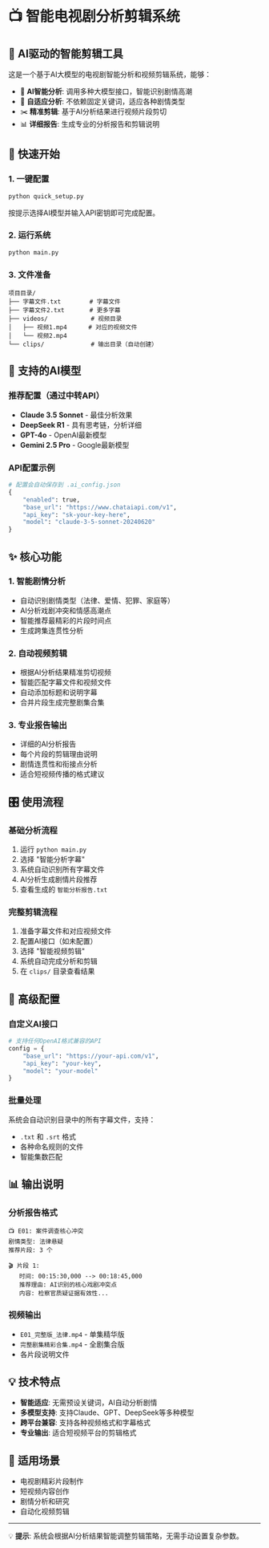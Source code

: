 
# 📺 智能电视剧分析剪辑系统

## 🤖 AI驱动的智能剪辑工具

这是一个基于AI大模型的电视剧智能分析和视频剪辑系统，能够：

- 🧠 **AI智能分析**: 调用多种大模型接口，智能识别剧情高潮
- 🎯 **自适应分析**: 不依赖固定关键词，适应各种剧情类型
- ✂️ **精准剪辑**: 基于AI分析结果进行视频片段剪切
- 📊 **详细报告**: 生成专业的分析报告和剪辑说明

## 🚀 快速开始

### 1. 一键配置
```bash
python quick_setup.py
```
按提示选择AI模型并输入API密钥即可完成配置。

### 2. 运行系统
```bash
python main.py
```

### 3. 文件准备
```
项目目录/
├── 字幕文件.txt        # 字幕文件
├── 字幕文件2.txt       # 更多字幕
├── videos/            # 视频目录
│   ├── 视频1.mp4      # 对应的视频文件
│   └── 视频2.mp4      
└── clips/             # 输出目录（自动创建）
```

## 🤖 支持的AI模型

### 推荐配置（通过中转API）
- **Claude 3.5 Sonnet** - 最佳分析效果
- **DeepSeek R1** - 具有思考链，分析详细
- **GPT-4o** - OpenAI最新模型
- **Gemini 2.5 Pro** - Google最新模型

### API配置示例
```python
# 配置会自动保存到 .ai_config.json
{
    "enabled": true,
    "base_url": "https://www.chataiapi.com/v1",
    "api_key": "sk-your-key-here",
    "model": "claude-3-5-sonnet-20240620"
}
```

## ✨ 核心功能

### 1. 智能剧情分析
- 自动识别剧情类型（法律、爱情、犯罪、家庭等）
- AI分析戏剧冲突和情感高潮点
- 智能推荐最精彩的片段时间点
- 生成跨集连贯性分析

### 2. 自动视频剪辑
- 根据AI分析结果精准剪切视频
- 智能匹配字幕文件和视频文件
- 自动添加标题和说明字幕
- 合并片段生成完整剧集合集

### 3. 专业报告输出
- 详细的AI分析报告
- 每个片段的剪辑理由说明
- 剧情连贯性和衔接点分析
- 适合短视频传播的格式建议

## 🎛️ 使用流程

### 基础分析流程
1. 运行 `python main.py`
2. 选择 "智能分析字幕"
3. 系统自动识别所有字幕文件
4. AI分析生成剧情片段推荐
5. 查看生成的 `智能分析报告.txt`

### 完整剪辑流程
1. 准备字幕文件和对应视频文件
2. 配置AI接口（如未配置）
3. 选择 "智能视频剪辑"
4. 系统自动完成分析和剪辑
5. 在 `clips/` 目录查看结果

## 🔧 高级配置

### 自定义AI接口
```python
# 支持任何OpenAI格式兼容的API
config = {
    "base_url": "https://your-api.com/v1",
    "api_key": "your-key",
    "model": "your-model"
}
```

### 批量处理
系统会自动识别目录中的所有字幕文件，支持：
- `.txt` 和 `.srt` 格式
- 各种命名规则的文件
- 智能集数匹配

## 📊 输出说明

### 分析报告格式
```
📺 E01: 案件调查核心冲突
剧情类型: 法律悬疑
推荐片段: 3 个

🎬 片段 1:
   时间: 00:15:30,000 --> 00:18:45,000
   推荐理由: AI识别的核心戏剧冲突点
   内容: 检察官质疑证据有效性...
```

### 视频输出
- `E01_完整版_法律.mp4` - 单集精华版
- `完整剧集精彩合集.mp4` - 全剧集合版
- 各片段说明文件

## 💡 技术特点

- **智能适应**: 无需预设关键词，AI自动分析剧情
- **多模型支持**: 支持Claude、GPT、DeepSeek等多种模型
- **跨平台兼容**: 支持各种视频格式和字幕格式
- **专业输出**: 适合短视频平台的剪辑格式

## 🎯 适用场景

- 电视剧精彩片段制作
- 短视频内容创作
- 剧情分析和研究
- 自动化视频剪辑

---

💡 **提示**: 系统会根据AI分析结果智能调整剪辑策略，无需手动设置复杂参数。
